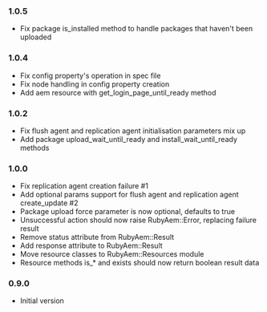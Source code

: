 ### 1.0.5
* Fix package is_installed method to handle packages that haven't been uploaded

### 1.0.4
* Fix config property's operation in spec file
* Fix node handling in config property creation
* Add aem resource with get_login_page_until_ready method

### 1.0.2
* Fix flush agent and replication agent initialisation parameters mix up
* Add package upload_wait_until_ready and install_wait_until_ready methods

### 1.0.0
* Fix replication agent creation failure #1
* Add optional params support for flush agent and replication agent create_update #2
* Package upload force parameter is now optional, defaults to true
* Unsuccessful action should now raise RubyAem::Error, replacing failure result
* Remove status attribute from RubyAem::Result
* Add response attribute to RubyAem::Result
* Move resource classes to RubyAem::Resources module
* Resource methods is_* and exists should now return boolean result data

### 0.9.0
* Initial version
